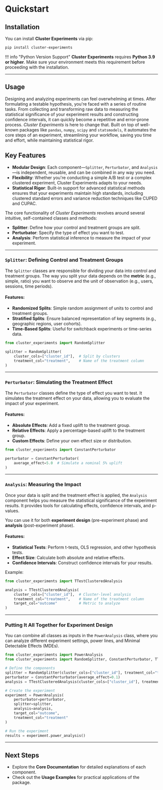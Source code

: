 # Quickstart

## Installation

You can install **Cluster Experiments** via pip:

```bash
pip install cluster-experiments
```

!!! info "Python Version Support"
    **Cluster Experiments** requires **Python 3.9 or higher**. Make sure your environment meets this requirement before proceeding with the installation.

---

## Usage

Designing and analyzing experiments can feel overwhelming at times. After formulating a testable hypothesis,
you're faced with a series of routine tasks. From collecting and transforming raw data to measuring the statistical significance of your experiment results and constructing confidence intervals,
it can quickly become a repetitive and error-prone process.
*Cluster Experiments* is here to change that. Built on top of well-known packages like `pandas`, `numpy`, `scipy` and `statsmodels`,  it automates the core steps of an experiment, streamlining your workflow, saving you time and effort, while maintaining statistical rigor.
## Key Features
- **Modular Design**: Each component—`Splitter`, `Perturbator`, and `Analysis`—is independent, reusable, and can be combined in any way you need.
- **Flexibility**: Whether you're conducting a simple A/B test or a complex clustered experiment, Cluster Experiments adapts to your needs.
- **Statistical Rigor**: Built-in support for advanced statistical methods ensures that your experiments maintain high standards, including clustered standard errors and variance reduction techniques like CUPED and CUPAC.

The core functionality of *Cluster Experiments* revolves around several intuitive, self-contained classes and methods:

- **Splitter**: Define how your control and treatment groups are split.
- **Perturbator**: Specify the type of effect you want to test.
- **Analysis**: Perform statistical inference to measure the impact of your experiment.


---

### `Splitter`: Defining Control and Treatment Groups

The `Splitter` classes are responsible for dividing your data into control and treatment groups. The way you split your data depends on the **metric** (e.g., simple, ratio) you want to observe and the unit of observation (e.g., users, sessions, time periods).

#### Features:

- **Randomized Splits**: Simple random assignment of units to control and treatment groups.
- **Stratified Splits**: Ensure balanced representation of key segments (e.g., geographic regions, user cohorts).
- **Time-Based Splits**: Useful for switchback experiments or time-series data.

```python
from cluster_experiments import RandomSplitter

splitter = RandomSplitter(
    cluster_cols=["cluster_id"],  # Split by clusters
    treatment_col="treatment",    # Name of the treatment column
)
```

---

### `Perturbator`: Simulating the Treatment Effect

The `Perturbator` classes define the type of effect you want to test. It simulates the treatment effect on your data, allowing you to evaluate the impact of your experiment.

#### Features:

- **Absolute Effects**: Add a fixed uplift to the treatment group.
- **Relative Effects**: Apply a percentage-based uplift to the treatment group.
- **Custom Effects**: Define your own effect size or distribution.

```python
from cluster_experiments import ConstantPerturbator

perturbator = ConstantPerturbator(
    average_effect=5.0  # Simulate a nominal 5% uplift
)
```

---

### `Analysis`: Measuring the Impact

Once your data is split and the treatment effect is applied, the `Analysis` component helps you measure the statistical significance of the experiment results. It provides tools for calculating effects, confidence intervals, and p-values.

You can use it for both **experiment design** (pre-experiment phase) and **analysis** (post-experiment phase).

#### Features:

- **Statistical Tests**: Perform t-tests, OLS regression, and other hypothesis tests.
- **Effect Size**: Calculate both absolute and relative effects.
- **Confidence Intervals**: Construct confidence intervals for your results.

Example:

```python
from cluster_experiments import TTestClusteredAnalysis

analysis = TTestClusteredAnalysis(
    cluster_cols=["cluster_id"],  # Cluster-level analysis
    treatment_col="treatment",    # Name of the treatment column
    target_col="outcome"          # Metric to analyze
)
```

---

### Putting It All Together for Experiment Design

You can combine all classes as inputs in the `PowerAnalysis` class, where you can analyze different experiment settings, power lines, and Minimal Detectable Effects (MDEs).

```python
from cluster_experiments import PowerAnalysis
from cluster_experiments import RandomSplitter, ConstantPerturbator, TTestClusteredAnalysis

# Define the components
splitter = RandomSplitter(cluster_cols=["cluster_id"], treatment_col="treatment")
perturbator = ConstantPerturbator(average_effect=0.1)
analysis = TTestClusteredAnalysis(cluster_cols=["cluster_id"], treatment_col="treatment", target_col="outcome")

# Create the experiment
experiment = PowerAnalysis(
    perturbator=perturbator,
    splitter=splitter,
    analysis=analysis,
    target_col="outcome",
    treatment_col="treatment"
)

# Run the experiment
results = experiment.power_analysis()
```

---

## Next Steps

- Explore the **Core Documentation** for detailed explanations of each component.
- Check out the **Usage Examples** for practical applications of the package.
